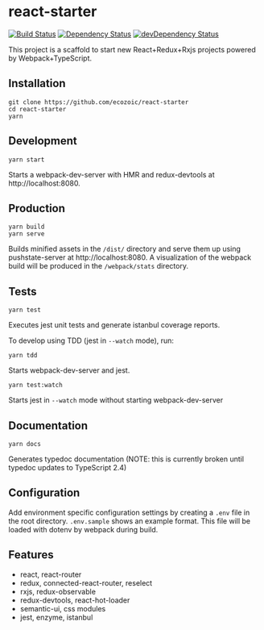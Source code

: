 # react-starter
[![Build Status](https://travis-ci.org/ecozoic/react-starter.svg?branch=master)](https://travis-ci.org/ecozoic/react-starter) [![Dependency Status](https://david-dm.org/ecozoic/react-starter.svg)](https://david-dm.org/ecozoic/react-starter) [![devDependency Status](https://david-dm.org/ecozoic/react-starter/dev-status.png)](https://david-dm.org/ecozoic/react-starter?type=dev)

This project is a scaffold to start new React+Redux+Rxjs projects powered by Webpack+TypeScript.

## Installation
```
git clone https://github.com/ecozoic/react-starter
cd react-starter
yarn
```

## Development
```
yarn start
```

Starts a webpack-dev-server with HMR and redux-devtools at http://localhost:8080.

## Production
```
yarn build
yarn serve
```

Builds minified assets in the `/dist/` directory and serve them up using pushstate-server at http://localhost:8080. 
A visualization of the webpack build will be produced in the `/webpack/stats` directory. 

## Tests
```
yarn test
```

Executes jest unit tests and generate istanbul coverage reports.

To develop using TDD (jest in ```--watch``` mode), run:
```
yarn tdd
```
Starts webpack-dev-server and jest.

```
yarn test:watch
```
Starts jest in ```--watch``` mode without starting webpack-dev-server

## Documentation
```
yarn docs
```

Generates typedoc documentation (NOTE: this is currently broken until typedoc updates to TypeScript 2.4)

## Configuration
Add environment specific configuration settings by creating a `.env` file in the root directory. `.env.sample` shows an example format. 
This file will be loaded with dotenv by webpack during build. 

## Features
* react, react-router
* redux, connected-react-router, reselect
* rxjs, redux-observable
* redux-devtools, react-hot-loader
* semantic-ui, css modules
* jest, enzyme, istanbul